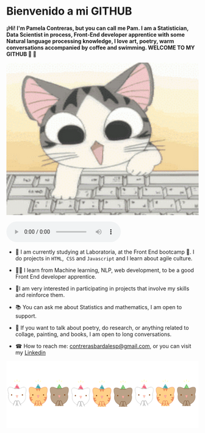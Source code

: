 
# Bienvenido a mi GITHUB

**¡Hi! I'm Pamela Contreras, but you can call me Pam. I am a Statistician, Data Scientist in process, Front-End developer apprentice 
with some Natural language processing knowledge, I love art, poetry, warm conversations accompanied by coffee and swimming. 
WELCOME TO MY GITHUB  🙌 👯**

<p align="center">
    <img src="img/gatita_codeando.gif" width="650" height="400">
</p>
  

<section>
    <audio controls>
        <source src="img/music.mp3"></source>
    </audio>
</section>
  
  
* 🧠 I am currently studying at Laboratoria, at the Front End bootcamp 🤩. I do projects in `HTML`,` CSS` and `Javascript` 
and I learn about agile culture.
  
* 👩‍💻 I learn from Machine learning, NLP, web development, to be a good Front End developer apprentice.
  
* 🌱I am very interested in participating in projects that involve my skills and reinforce them.
  
* 📚 You can ask me about Statistics and mathematics, I am open to support.
  
* 🎨 If you want to talk about poetry, do research, or anything related to collage, painting, and books, I am open to long conversations.
  
* ☎ How to reach me: contrerasbardalesp@gmail.com, or you can visit my [Linkedin](https://www.linkedin.com/in/pamela-paola-contreras-bardales/)
  

<p align="center">
    <img src="img/separador.gif" width="900" height="175">
</p>


